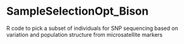 # SampleSelectionOpt_Bison
R code to pick a subset of individuals for SNP sequencing based on variation and population structure from microsatellite markers
